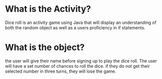 # What is the Activity?

Dice roll is an activity game using Java that will display an understanding of both the random object as well as a users proficiency in if statements. 

# What is the object?

the user will give their name before signing up to play the dice roll. The user will have a set number of chances to roll the dice. if they do not get their selected number
in three turns, they will lose the game. 